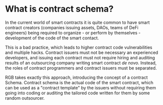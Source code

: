 # What is contract schema?

In the current world of smart contracts it is quite common to have smart contract creators (companies issuing assets, DAOs, teams of DeFi engineers) being required to organize - or perform by themselves - development of the code of the smart contact.

This is a bad practice, which leads to higher contract code vulnerabilities and multiple hacks. Contract issuers must not be necessary an experienced developers, and issuing each contract must not require hiring and auditing results of an outsourcing company writing smart contract _de novo._ Instead, the roles of contract programmers and contract issuers must be separated.

RGB takes exactly this approach, introducing the concept of a contract Schema. Contract schema is the actual code of the smart contract, which can be used as a "contract template" by the issuers without requiring them going into coding or auditing the tailored code written for them by some random outsourcer.

